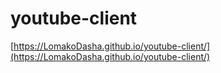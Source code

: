 # youtube-client

[https://LomakoDasha.github.io/youtube-client/](https://LomakoDasha.github.io/youtube-client/)
